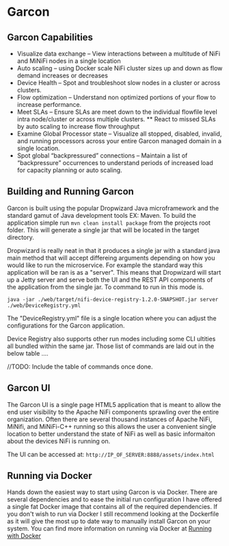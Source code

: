 # Garcon

## Garcon Capabilities
* Visualize data exchange – View interactions between a multitude of NiFi and MiNiFi nodes in a single location
* Auto scaling – using Docker scale NiFi cluster sizes up and down as flow demand increases or decreases
* Device Health – Spot and troubleshoot slow nodes in a cluster or across clusters.
* Flow optimization – Understand non optimized portions of your flow to increase performance.
* Meet SLAs – Ensure SLAs are meet down to the individual flowfile level intra node/cluster or across multiple clusters.
** React to missed SLAs by auto scaling to increase flow throughput
* Examine Global Processor state – Visualize all stopped, disabled, invalid, and running processors across your entire Garcon managed domain in a single location.
* Spot global “backpressured” connections – Maintain a list of “backpressure” occurrences to understand periods of increased load for capacity planning or auto scaling.

## Building and Running Garcon
Garcon is built using the popular Dropwizard Java microframework and the standard gamut of Java development tools EX: Maven. To build the application
simple run ```mvn clean install package``` from the projects root folder. This will generate a single jar that will be located in the target directory.

Dropwizard is really neat in that it produces a single jar with a standard java main method that will accept differeing arguments depending on how you would
like to run the microservice. For example the standard way this application will be ran is as a "server". This means that Dropwizard will start up a Jetty
server and serve both the UI and the REST API components of the application from the single jar. To command to run in this mode is.

```java -jar ./web/target/nifi-device-registry-1.2.0-SNAPSHOT.jar server ./web/DeviceRegistry.yml```

The "DeviceRegistry.yml" file is a single location where you can adjust the configurations for the Garcon application.

Device Registry also supports other run modes including some CLI ultities all bundled within the same jar. Those list of commands are laid out in the below table ....

//TODO: Include the table of commands once done.

## Garcon UI
The Garcon UI is a single page HTML5 application that is meant to allow the end user visibility to the Apache NiFi components sprawling over
the entire organization. Often there are several thousand instances of Apache NiFi, MiNifi, and MiNiFi-C++ running so this allows the user a convenient
single location to better understand the state of NiFi as well as basic informaiton about the devices NiFi is running on.

The UI can be accessed at: ```http://IP_OF_SERVER:8888/assets/index.html```


## Running via Docker
Hands down the easiest way to start using Garcon is via Docker. There are several dependencies and to ease the initial run configuration
I have offered a single fat Docker image that contains all of the required dependencies. If you don't wish to run via Docker I still recommend looking at the
Dockerfile as it will give the most up to date way to manually install Garcon on your system. You can find more information on running via Docker
 at [Running with Docker](./docker/README.md)